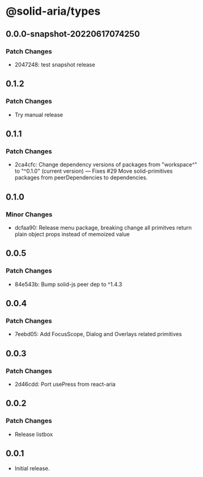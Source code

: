 # @solid-aria/types

## 0.0.0-snapshot-20220617074250

### Patch Changes

- 2047248: test snapshot release

## 0.1.2

### Patch Changes

- Try manual release

## 0.1.1

### Patch Changes

- 2ca4cfc: Change dependency versions of packages from "workspace^" to "^0.1.0" (current version) — Fixes #29
  Move solid-primitives packages from peerDependencies to dependencies.

## 0.1.0

### Minor Changes

- dcfaa90: Release menu package, breaking change all primitves return plain object props instead of memoized value

## 0.0.5

### Patch Changes

- 84e543b: Bump solid-js peer dep to ^1.4.3

## 0.0.4

### Patch Changes

- 7eebd05: Add FocusScope, Dialog and Overlays related primitives

## 0.0.3

### Patch Changes

- 2d46cdd: Port usePress from react-aria

## 0.0.2

### Patch Changes

- Release listbox

## 0.0.1

- Initial release.

